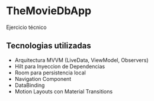 # TheMovieDbApp
Ejercicio técnico

## Tecnologias utilizadas
* Arquitectura MVVM (LiveData, ViewModel, Observers)
* Hilt para Inyeccion de Dependencias
* Room para persistencia local
* Navigation Component
* DataBinding
* Motion Layouts con Material Transitions
